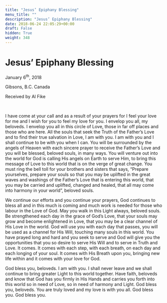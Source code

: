 ```yaml
---
title: "Jesus’ Epiphany Blessing"
menu_title: ""
description: "Jesus’ Epiphany Blessing"
date: 2018-06-24 22:05:29+00:00
draft: False
hidden: True
weight: 348
---
```

# Jesus’ Epiphany Blessing

January 6<sup>th</sup>, 2018

Gibsons, B.C. Canada

Received by Al Fike

 

I have come at your call and as a result of your prayers for I feel your love for me and I wish for you to feel my love for you. I envelop you all, my beloveds. I envelop you all in this circle of Love, those in far off places and those who are here. All the souls that seek the Truth of the Father’s Love and to find their true salvation in Love, I am with you. I am with you and I shall continue to be with you when I can. You will be surrounded by the angels of Heaven with each sincere prayer to receive the Father’s Love and you will be blessed, beloved souls, in many ways. You will venture out into the world for God is calling His angels on Earth to serve Him, to bring this message of Love to this world that is on the verge of great change. You must ring the bell toll for your brothers and sisters that says, “Prepare yourselves, prepare your souls so that you may be uplifted in the great waves and washings of the Father’s Love that is entering this world, that you may be carried and uplifted, changed and healed, that all may come into harmony in your world”, beloved souls.

We continue our efforts and you continue your prayers, God continues to bless all and in this much is coming and much work is needed for those who labour in the Love of God. May you walk in this Light always, beloved souls. Be strengthened each day in the grace of God’s Love, that your souls may grow and become enlightened in Love, that you may be a clear channel of His Love in the world. God will use you with each day that passes, you will be used as a channel for His Will, touching many souls in this world. You have prayed long and hard and you seek to serve and God will give you the opportunities that you so desire to serve His Will and to serve in Truth and Love. It comes. It comes with each step, with each breath, on each day and each longing of your soul. It comes with His Breath upon you, bringing new life within and it comes with your love for God.

God bless you, beloveds. I am with you. I shall never leave and we shall continue to bring greater Light to this world together. Have faith, beloveds and know that God has you firmly in His Hands and carries you forth into this world so in need of Love, so in need of harmony and Light. God bless you, beloveds. You are truly loved and my love is with you all. God bless you. God bless you.
